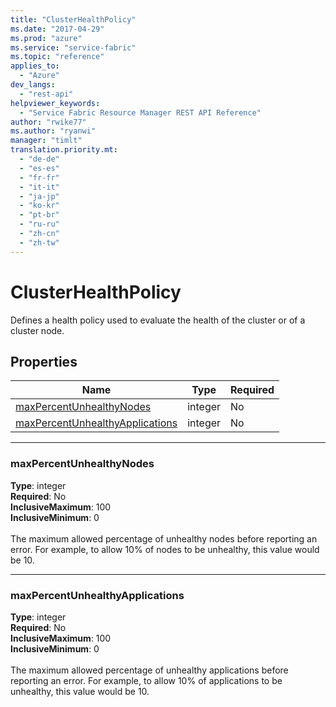 ```yaml
---
title: "ClusterHealthPolicy"
ms.date: "2017-04-29"
ms.prod: "azure"
ms.service: "service-fabric"
ms.topic: "reference"
applies_to: 
  - "Azure"
dev_langs: 
  - "rest-api"
helpviewer_keywords: 
  - "Service Fabric Resource Manager REST API Reference"
author: "rwike77"
ms.author: "ryanwi"
manager: "timlt"
translation.priority.mt: 
  - "de-de"
  - "es-es"
  - "fr-fr"
  - "it-it"
  - "ja-jp"
  - "ko-kr"
  - "pt-br"
  - "ru-ru"
  - "zh-cn"
  - "zh-tw"
---
```

# ClusterHealthPolicy

Defines a health policy used to evaluate the health of the cluster or of a cluster node.

## Properties
| Name | Type | Required |
| --- | --- | --- |
| [maxPercentUnhealthyNodes](#maxpercentunhealthynodes) | integer | No |
| [maxPercentUnhealthyApplications](#maxpercentunhealthyapplications) | integer | No |

____
### maxPercentUnhealthyNodes
__Type__: integer <br/>
__Required__: No<br/>
__InclusiveMaximum__: 100 <br/>
__InclusiveMinimum__: 0 <br/>
<br/>
The maximum allowed percentage of unhealthy nodes before reporting an error. For example, to allow 10% of nodes to be unhealthy, this value would be 10. 

____
### maxPercentUnhealthyApplications
__Type__: integer <br/>
__Required__: No<br/>
__InclusiveMaximum__: 100 <br/>
__InclusiveMinimum__: 0 <br/>
<br/>
The maximum allowed percentage of unhealthy applications before reporting an error. For example, to allow 10% of applications to be unhealthy, this value would be 10. 
